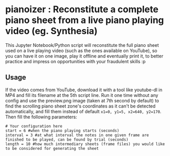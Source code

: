 # pianoizer : Reconstitute a complete piano sheet from a live piano playing video (eg. Synthesia)

This Jupyter Notebook/Python script will reconstitute the full piano sheet used on a live playing video (such as the ones available on YouTube), so you can have it on one image, play it offline and eventually print it, to better practice and impress on opportunities with your fraudulent skills :p

## Usage

If the video comes from YouTube, download it with a tool like youtube-dl in MP4 and fill its filename at the 5th script line.
Run it one time without any config and use the preview.png image (taken at 7th second by default) to find the scrolling piano sheet zone's coordinates as it can't be detected automatically, and fill them instead of default ```x1=0, y1=5, x2=640, y2=170```.
Then fill the following parameters:
```
# Your configuration here
start = 6 #when the piano playing starts (seconds)
interval = 3 #at what interval the notes in one given frame are finished to be played, can be found by trial (seconds)
length = 10 #how much intermediary sheets (frame files) you would like to be considered for generating the sheet
```
